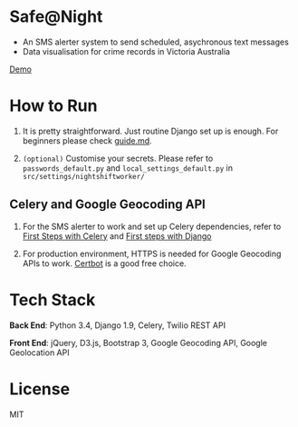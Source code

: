 # Safe@Night 
* An SMS alerter system to send scheduled, asychronous text messages
* Data visualisation for crime records in Victoria Australia

[Demo](http://www.safeatnight.tk)

# How to Run
1. It is pretty straightforward. Just routine Django set up is enough. For beginners please check [guide.md](./guide.md).

2. `(optional)` Customise your secrets. Please refer to `passwords_default.py` and `local_settings_default.py` in `src/settings/nightshiftworker/`

## Celery and Google Geocoding API
1. For the SMS alerter to work and set up Celery dependencies, refer to [First Steps with Celery](http://docs.celeryproject.org/en/latest/getting-started/first-steps-with-celery.html#first-steps) and [First steps with Django](http://docs.celeryproject.org/en/latest/django/first-steps-with-django.html)

2. For production environment, HTTPS is needed for Google Geocoding APIs to work. [Certbot](https://certbot.eff.org/) is a good free choice.

# Tech Stack
**Back End**: Python 3.4, Django 1.9, Celery, Twilio REST API

**Front End**: jQuery, D3.js, Bootstrap 3, Google Geocoding API, Google Geolocation API

# License
MIT
